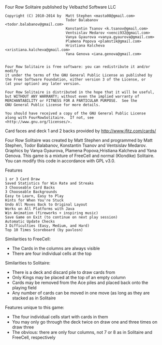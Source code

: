 Four Row Solitaire published by Velbazhd Software LLC

    Copyright (C) 2010-2014 by	Matt Stephen <masta08@gmail.com>
								Todor Balabanov <todor.balabanov@gmail.com>
								Konstantin Tsanov <k.tsanov@gmail.com>
								Ventsislav Medarov <venci932@gmail.com>
								Vanya Gyaurova <vanya.gyaurova@gmail.com>
								Plamena Popova <plamstik@gmail.com>
								Hristiana Kalcheva <xristiana.kalcheva@gmail.com>
								Yana Genova <iana.genova@gmail.com>


    Four Row Solitaire is free software: you can redistribute it and/or modify
    it under the terms of the GNU General Public License as published by
    the Free Software Foundation, either version 3 of the License, or
    (at your option) any later version.

    Four Row Solitaire is distributed in the hope that it will be useful,
    but WITHOUT ANY WARRANTY; without even the implied warranty of
    MERCHANTABILITY or FITNESS FOR A PARTICULAR PURPOSE.  See the
    GNU General Public License for more details.

    You should have received a copy of the GNU General Public License
    along with FourRowSolitaire.  If not, see <http://www.gnu.org/licenses/>.

Card faces and deck 1 and 2 backs provided by 
http://www.jfitz.com/cards/

Four Row Solitaire was created by Matt Stephen and programmed by 
Matt Stephen, Todor Balabanov, Konstantin Tsanov and Ventsislav Medarov. 
Graphics by Vanya Gyaurova, Plamena Popova,Hristiana Kalcheva and Yana Genova.
This game is a mixture of FreeCell and normal (Klondike) Solitaire.
You can modify this code in accordance with GPL v3.0.

Features

    1 or 3 Card Draw
    Saved Statistics for Win Rate and Streaks
    3 Chooseable Card Backs
    3 Chooseable Backgrounds
    Easy to Learn, Easy to Play
    Hints for When You're Stuck
    Undo All Moves Back to Original Layout
    Works on All Platforms with Java
    Win Animation (fireworks + inspiring music)
    Save Game on Exit (to continue on next play session)
    Automatic Update Checks
    3 Difficulties (Easy, Medium, and Hard)
    Top 10 Times Scoreboard (by pavlosn)

Similarities to FreeCell:

   - The Cards in the columns are always visible
   - There are four individual cells at the top

Similarities to Solitaire:

   - There is a deck and discard pile to draw cards from
   - Only Kings may be placed at the top of an empty column
   - Cards may be removed from the Ace piles and placed back onto the playing field
   - Any number of cards can be moved in one move (as long as they are stacked as in Solitaire

Features unique to this game:

   - The four individual cells start with cards in them
   - You may only go through the deck twice on draw one and three times on draw three
   - The obvious: there are only four columns, not 7 or 8 as in Solitaire and FreeCell, respectively
